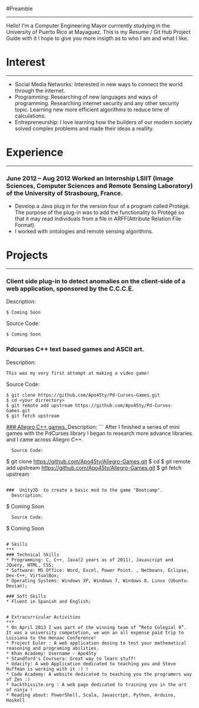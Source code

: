 #Preamble
***
Hello! I'm a Computer Engineering Mayor currrently studying in the University of Puerto Rico at Mayaguez.  This is my Resume / Git Hub Project Guide with it I hope to give you more insigth as to who I am and what I like.


# Interest
***
* Social Media Networks: Interested in new ways to connect the world through the internet.
* Programming: Researching of new languages and ways of programming. Researching internet security and any other security topic. Learning new more efficient algorithms to reduce time of calculations.
* Entrepreneurship: I love learning how the builders of our modern society solved complex problems and made their ideas a reallity.

# Experience 
***
### June 2012 – Aug 2012 Worked an Internship LSIIT (Image Sciences, Computer Sciences and Remote Sensing Laboratory) of the University of Strasbourg, France.
* Develop a Java plug in for the version four of a program called Protégé. The purpose of the plug-in was to add the functionality to Protégé so that it may read individuals from a file in ARFF(Attribute Relation File Format).
* I worked with ontologies and remote sensing algorithms.


# Projects
***

### Client side plug-in to detect anomalies on the client-side of a web application, sponsored by the C.C.C.E. 
  Description:
```
$ Coming Soon 
```
  Source Code:
```
$ Coming Soon 
```

### Pdcurses C++ text based games and ASCII art.
  Description:
```
This was my very first attempt at making a video game!
```
  Source Code:
```
$ git clone https://github.com/Apo45ty/Pd-Curses-Games.git
$ cd <your dirrectory>
$ git remote add upstream https://github.com/Apo45ty/Pd-Curses-Games.git
$ git fetch upstream
```

<a href="http://apo45ty.github.io/Allegro-Games/">
### Allegro C++ games.
</a>
  Description:
```
After I finished a series of mini games with the PdCurses library I began to research more advance 
libraries and I came across Allegro C++. 

```
  Source Code:
```
$ git clone https://github.com/Apo45ty/Allegro-Games.git
$ cd <your dirrectory>
$ git remote add upstream https://github.com/Apo45ty/Allegro-Games.git
$ git fetch upstream
```

###  Unity3D  to create a basic mod to the game "Bootcamp".
  Description:
```
$ Coming Soon 
```
  Source Code:
```
$ Coming Soon 
```

# Skills 
***
### Technical Skills 
* Programming: C, C++, Java(2 years as of 2011), Javascript and JQuery, HTML, CSS;
* Software: MS Office: Word, Excel, Power Point. , Netbeans, Eclipse, Dev-C++, VirtualBox;
* Operating Systems: Windows XP, Windows 7, Windows 8, Linux (Ubuntu-Devian);

### Soft Skills
* Fluent in Spanish and English;


# Extracurricular Activities
***
* On April 2013 I was part of the winning team of “Reto Colegial 9”. It was a university competetion, we won an all expense paid trip to Luisiana to the Henaac Conference!
* Project Euler : A web application desing to test your mathematical reasoning and programing abilities. 
* Khan Academy: Username - Apo45ty
* Standford's Coursera: Great way to learn stuff!
* Udacity: A web Application dedicated to teaching you and Steve Huffman is working with it :) !
* Code Academy: A website dedicated to teaching you the programers way of Zen :)
* hackthissite.org : A web page dedicated to training you in the art of ninja !
* Reading about: PowerShell, Scala, Javascript, Python, Arduino, Haskell

